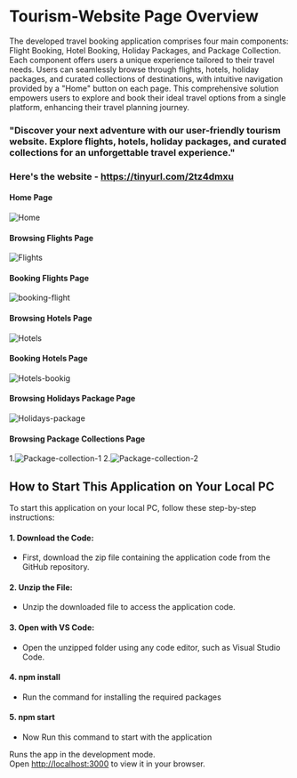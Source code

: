# Tourism-Website Page Overview

The developed travel booking application comprises four main components: Flight Booking, Hotel Booking, Holiday Packages, and Package Collection. Each component offers users a unique experience tailored to their travel needs. Users can seamlessly browse through flights, hotels, holiday packages, and curated collections of destinations, with intuitive navigation provided by a "Home" button on each page. This comprehensive solution empowers users to explore and book their ideal travel options from a single platform, enhancing their travel planning journey.


### "Discover your next adventure with our user-friendly tourism website. Explore flights, hotels, holiday packages, and curated collections for an unforgettable travel experience."


### Here's the website - https://tinyurl.com/2tz4dmxu

#### Home Page
![Home](https://github.com/rakesh4902/tourism-website/assets/83058036/0cf65e37-fedc-4234-81ff-b7e50c3b9264)


#### Browsing Flights Page
![Flights](https://github.com/rakesh4902/tourism-website/assets/83058036/361a2259-6e6b-42de-b9ad-a14818123a46)

#### Booking Flights Page
![booking-flight](https://github.com/rakesh4902/tourism-website/assets/83058036/836baa93-a0f3-47d2-a9ef-a26c1399ce4f)


#### Browsing Hotels Page
![Hotels](https://github.com/rakesh4902/tourism-website/assets/83058036/716c47a4-56df-4ef8-8812-03197e6ef3ff)

#### Booking Hotels Page
![Hotels-bookig](https://github.com/rakesh4902/tourism-website/assets/83058036/de005c35-1e7b-4b98-849c-995ec276acf8)

#### Browsing Holidays Package Page
![Holidays-package](https://github.com/rakesh4902/tourism-website/assets/83058036/7d356548-9412-47a7-a901-c7a0636b41ac)

#### Browsing Package Collections Page
1.![Package-collection-1](https://github.com/rakesh4902/newspaperwebapp/assets/83058036/6eda0fc5-5a46-4dfd-ba4f-9ef9a9089004)
2.![Package-collection-2](https://github.com/rakesh4902/tourism-website/assets/83058036/c97bb4b1-dbd0-464c-83ce-e5b403d0a8a5)


## How to Start This Application on Your Local PC

To start this application on your local PC, follow these step-by-step instructions:

#### 1. Download the Code:
- First, download the zip file containing the application code from the GitHub repository.

#### 2. Unzip the File:
- Unzip the downloaded file to access the application code.

#### 3. Open with VS Code:
- Open the unzipped folder using any code editor, such as Visual Studio Code.

#### 4. npm install
- Run the command for installing the required packages
  
#### 5. npm start
- Now Run this command to start with the application

Runs the app in the development mode.\
Open [http://localhost:3000](http://localhost:3000) to view it in your browser.





